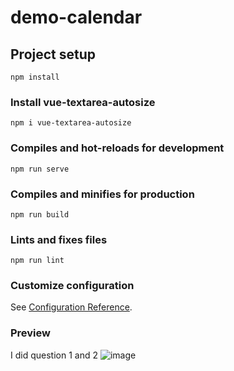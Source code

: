 # demo-calendar

## Project setup
```
npm install
```

### Install vue-textarea-autosize
```
npm i vue-textarea-autosize
```

### Compiles and hot-reloads for development
```
npm run serve
```

### Compiles and minifies for production
```
npm run build
```

### Lints and fixes files
```
npm run lint
```

### Customize configuration
See [Configuration Reference](https://cli.vuejs.org/config/).

### Preview 
I did question 1 and 2
![image](https://user-images.githubusercontent.com/63733316/233849731-5e261886-8f43-44f4-8abc-3a7c56d48261.png)
